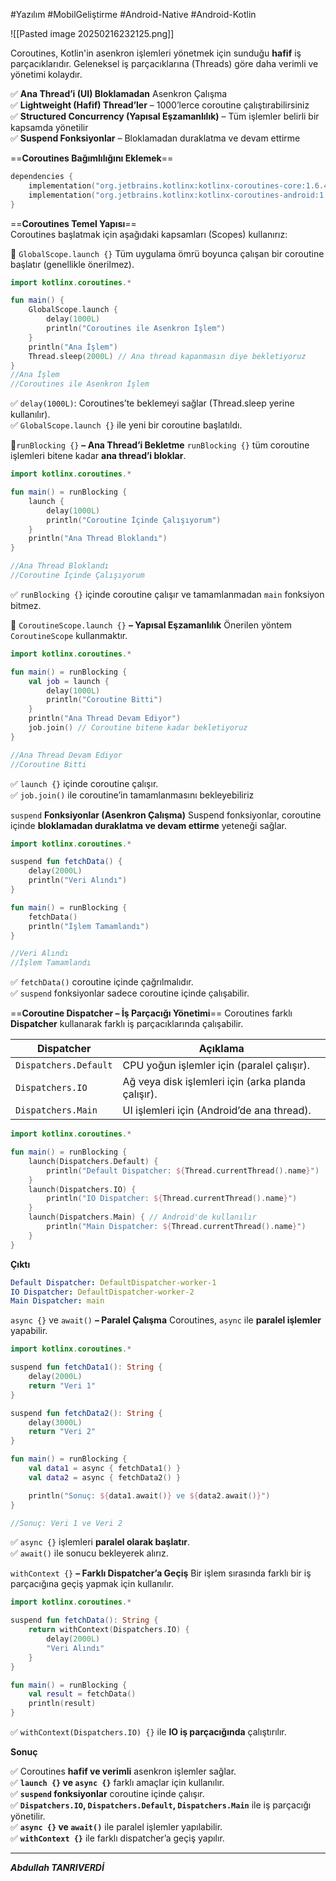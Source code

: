 #Yazılım #MobilGeliştirme #Android-Native #Android-Kotlin 

![[Pasted image 20250216232125.png]]


Coroutines, Kotlin'in asenkron işlemleri yönetmek için sunduğu **hafif** iş parçacıklarıdır. Geleneksel iş parçacıklarına (Threads) göre daha verimli ve yönetimi kolaydır.

✅ **Ana Thread’i (UI) Bloklamadan** Asenkron Çalışma  
✅ **Lightweight (Hafif) Thread’ler** – 1000’lerce coroutine çalıştırabilirsiniz  
✅ **Structured Concurrency (Yapısal Eşzamanlılık)** – Tüm işlemler belirli bir kapsamda yönetilir  
✅ **Suspend Fonksiyonlar** – Bloklamadan duraklatma ve devam ettirme


==**Coroutines Bağımlılığını Eklemek**==
```kotlin
dependencies {
    implementation("org.jetbrains.kotlinx:kotlinx-coroutines-core:1.6.4")
    implementation("org.jetbrains.kotlinx:kotlinx-coroutines-android:1.6.4")
}

```


==**Coroutines Temel Yapısı**==  
Coroutines başlatmak için aşağıdaki kapsamları (Scopes) kullanırız:

🔹 `GlobalScope.launch {}`
Tüm uygulama ömrü boyunca çalışan bir coroutine başlatır (genellikle önerilmez).
```kotlin
import kotlinx.coroutines.*

fun main() {
    GlobalScope.launch {
        delay(1000L)
        println("Coroutines ile Asenkron İşlem")
    }
    println("Ana İşlem")  
    Thread.sleep(2000L) // Ana thread kapanmasın diye bekletiyoruz
}
//Ana İşlem
//Coroutines ile Asenkron İşlem


```
✅ `delay(1000L)`: Coroutines’te beklemeyi sağlar (Thread.sleep yerine kullanılır).  
✅ `GlobalScope.launch {}` ile yeni bir coroutine başlatıldı.

🔹`runBlocking {}` **– Ana Thread’i Bekletme**
`runBlocking {}` tüm coroutine işlemleri bitene kadar **ana thread’i bloklar**.
```kotlin
import kotlinx.coroutines.*

fun main() = runBlocking {
    launch {
        delay(1000L)
        println("Coroutine İçinde Çalışıyorum")
    }
    println("Ana Thread Bloklandı")
}

//Ana Thread Bloklandı
//Coroutine İçinde Çalışıyorum


```

✅ `runBlocking {}` içinde coroutine çalışır ve tamamlanmadan `main` fonksiyon bitmez.

🔹 `CoroutineScope.launch {}` **– Yapısal Eşzamanlılık**
Önerilen yöntem `CoroutineScope` kullanmaktır.
```kotlin
import kotlinx.coroutines.*

fun main() = runBlocking {
    val job = launch {
        delay(1000L)
        println("Coroutine Bitti")
    }
    println("Ana Thread Devam Ediyor")
    job.join() // Coroutine bitene kadar bekletiyoruz
}

//Ana Thread Devam Ediyor
//Coroutine Bitti


```
✅ `launch {}` içinde coroutine çalışır.  
✅ `job.join()` ile coroutine’in tamamlanmasını bekleyebiliriz


`suspend` **Fonksiyonlar (Asenkron Çalışma)**
Suspend fonksiyonlar, coroutine içinde **bloklamadan duraklatma ve devam ettirme** yeteneği sağlar.
```kotlin
import kotlinx.coroutines.*

suspend fun fetchData() {
    delay(2000L)
    println("Veri Alındı")
}

fun main() = runBlocking {
    fetchData()
    println("İşlem Tamamlandı")
}

//Veri Alındı 
//İşlem Tamamlandı

```
✅ `fetchData()` coroutine içinde çağrılmalıdır.  
✅ `suspend` fonksiyonlar sadece coroutine içinde çalışabilir.


==**Coroutine Dispatcher – İş Parçacığı Yönetimi**==
Coroutines farklı **Dispatcher** kullanarak farklı iş parçacıklarında çalışabilir.

| **Dispatcher**           | **Açıklama**                                        |
| ------------------------ | --------------------------------------------------- |
| `Dispatchers.Default`    | CPU yoğun işlemler için (paralel çalışır).          |
| `Dispatchers.IO`         | Ağ veya disk işlemleri için (arka planda çalışır).  |
| `Dispatchers.Main`       | UI işlemleri için (Android’de ana thread).          |

```kotlin
import kotlinx.coroutines.*

fun main() = runBlocking {
    launch(Dispatchers.Default) {
        println("Default Dispatcher: ${Thread.currentThread().name}")
    }
    launch(Dispatchers.IO) {
        println("IO Dispatcher: ${Thread.currentThread().name}")
    }
    launch(Dispatchers.Main) { // Android'de kullanılır
        println("Main Dispatcher: ${Thread.currentThread().name}")
    }
}

```

**Çıktı**
```yaml
Default Dispatcher: DefaultDispatcher-worker-1
IO Dispatcher: DefaultDispatcher-worker-2
Main Dispatcher: main

```


`async {}` ve `await()` **– Paralel Çalışma**
Coroutines, `async` ile **paralel işlemler** yapabilir.
```kotlin
import kotlinx.coroutines.*

suspend fun fetchData1(): String {
    delay(2000L)
    return "Veri 1"
}

suspend fun fetchData2(): String {
    delay(3000L)
    return "Veri 2"
}

fun main() = runBlocking {
    val data1 = async { fetchData1() }
    val data2 = async { fetchData2() }

    println("Sonuç: ${data1.await()} ve ${data2.await()}")
}

//Sonuç: Veri 1 ve Veri 2

```
✅ `async {}` işlemleri **paralel olarak başlatır**.  
✅ `await()` ile sonucu bekleyerek alırız.

`withContext {}` **– Farklı Dispatcher’a Geçiş**
Bir işlem sırasında farklı bir iş parçacığına geçiş yapmak için kullanılır.
```kotlin
import kotlinx.coroutines.*

suspend fun fetchData(): String {
    return withContext(Dispatchers.IO) {
        delay(2000L)
        "Veri Alındı"
    }
}

fun main() = runBlocking {
    val result = fetchData()
    println(result)
}

```

✅ `withContext(Dispatchers.IO) {}` ile **IO iş parçacığında** çalıştırılır.



**Sonuç**

✅ Coroutines **hafif ve verimli** asenkron işlemler sağlar.  
✅ **`launch {}` ve `async {}`** farklı amaçlar için kullanılır.  
✅ **`suspend` fonksiyonlar** coroutine içinde çalışır.  
✅ **`Dispatchers.IO`, `Dispatchers.Default`, `Dispatchers.Main`** ile iş parçacığı yönetilir.  
✅ **`async {}` ve `await()`** ile paralel işlemler yapılabilir.  
✅ **`withContext {}`** ile farklı dispatcher’a geçiş yapılır.




---
***Abdullah TANRIVERDİ***